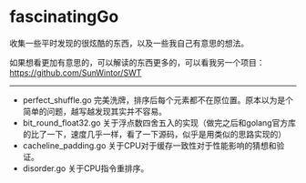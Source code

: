 # fascinatingGo
收集一些平时发现的很炫酷的东西，以及一些我自己有意思的想法。

如果想看更加有意思的，可以解读的东西更多的，可以看我另一个项目：https://github.com/SunWintor/SWT

---

* perfect_shuffle.go 完美洗牌，排序后每个元素都不在原位置。原本以为是个简单的问题，越写越发现其实并不容易。
* bit_round_float32.go 关于浮点数四舍五入的实现（做完之后和golang官方库的比了一下，速度几乎一样，看了一下源码，似乎是用类似的思路实现的）
* cacheline_padding.go 关于CPU对于缓存一致性对于性能影响的猜想和验证。
* disorder.go 关于CPU指令重排序。
